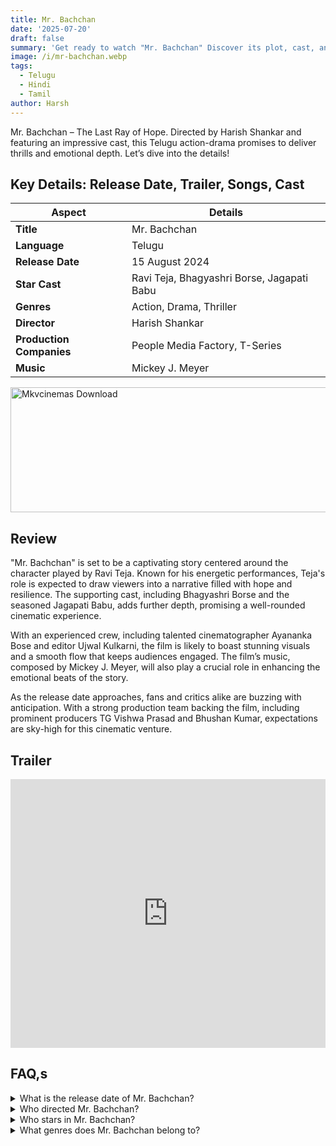 ```yaml
---
title: Mr. Bachchan
date: '2025-07-20'
draft: false
summary: 'Get ready to watch "Mr. Bachchan" Discover its plot, cast, and more at mkvcinemas.'
image: /i/mr-bachchan.webp
tags:
  - Telugu
  - Hindi
  - Tamil
author: Harsh
---
```


Mr. Bachchan – The Last Ray of Hope. Directed by Harish Shankar and featuring an impressive cast, this Telugu action-drama promises to deliver thrills and emotional depth. Let’s dive into the details!

## Key Details: Release Date, Trailer, Songs, Cast

| **Aspect**               | **Details**                                |
| ------------------------ | ------------------------------------------ |
| **Title**                | Mr. Bachchan                               |
| **Language**             | Telugu                                     |
| **Release Date**         | 15 August 2024                             |
| **Star Cast**            | Ravi Teja, Bhagyashri Borse, Jagapati Babu |
| **Genres**               | Action, Drama, Thriller                    |
| **Director**             | Harish Shankar                             |
| **Production Companies** | People Media Factory, T-Series             |
| **Music**                | Mickey J. Meyer                            |

<a href="https://www.profitableratecpm.com/vbvpd9w3h?key=32fa8307e0db421fc9459d903b211dae">
  <img src="/mkvcinemas-btn.webp" alt="Mkvcinemas Download" width="600" height="200" loading="lazy">
</a>

## Review

"Mr. Bachchan" is set to be a captivating story centered around the character played by Ravi Teja. Known for his energetic performances, Teja's role is expected to draw viewers into a narrative filled with hope and resilience. The supporting cast, including Bhagyashri Borse and the seasoned Jagapati Babu, adds further depth, promising a well-rounded cinematic experience.

With an experienced crew, including talented cinematographer Ayananka Bose and editor Ujwal Kulkarni, the film is likely to boast stunning visuals and a smooth flow that keeps audiences engaged. The film’s music, composed by Mickey J. Meyer, will also play a crucial role in enhancing the emotional beats of the story.

As the release date approaches, fans and critics alike are buzzing with anticipation. With a strong production team backing the film, including prominent producers TG Vishwa Prasad and Bhushan Kumar, expectations are sky-high for this cinematic venture.

## Trailer

<iframe width="100%" height="430" src="https://www.youtube.com/embed/3PlDRKKA0n4?si=1sXcFQkdRcig75IE" title={title} frameborder="0" allow="accelerometer; autoplay; clipboard-write; encrypted-media; gyroscope; picture-in-picture; web-share" referrerpolicy="strict-origin-when-cross-origin" allowfullscreen loading="lazy"></iframe>

## FAQ,s

<details>
  <summary>What is the release date of Mr. Bachchan?</summary>
  <p>The movie will be released on 15 August 2024.</p>
</details>

<details>
  <summary>Who directed Mr. Bachchan?</summary>
  <p>The film is directed by Harish Shankar.</p>
</details>

<details>
  <summary>Who stars in Mr. Bachchan?</summary>
  <p>The main cast includes Ravi Teja, Bhagyashri Borse, and Jagapati Babu.</p>
</details>

<details>
  <summary>What genres does Mr. Bachchan belong to?</summary>
  <p>The film is an action, drama, and thriller.</p>
</details>
